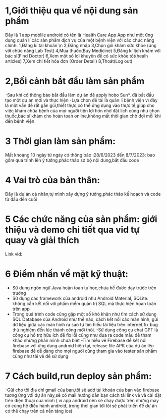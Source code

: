 # 1,Giới thiệu qua về nội dung sản phẩm
Đây là 1 app moblile android có tên là Health Care App
App như một ứng dụng quản lí các sản phẩm dịch vụ của một bệnh viện với các chức năng chính: 
1,Đăng kí tài khoản \n 
2,Đăng nhập
3,Chọn gói khám sức khỏe (ứng với chức năng Lab Test)
4,Mua thuốc(Buy Medicine)
5,Đăng kí lịch khám với bác sĩ(Find Doctor)
6,Xem một số lời khuyên để có sức khỏe tốt(healh articles)
7,Xem chi tiết hóa đơn (Order Detail)
8,Thoát(Log out)
# 2,Bối cảnh bắt đầu làm sản phẩm
-Sau khi có thông báo bắt đầu làm dự án để apply hobo Sun*, đã bắt đầu tạo một dự án mới và thực hiện
-Lựa chọn đề tài là quản lí bệnh viện vì đây là một vấn đề rất gần gũi,thiết thực,có thể ứng dụng vào thực tế,giúp cho việc khám chữa bệnh của mọi người tiện lợi hơn nhờ 
đặt lịch cũng như chọn thuốc,bác sĩ khám cho hoàn toàn online,không mất thời gian chờ đợi mỗi khi đến bệnh viện
# 3 Thời gian làm sản phẩm: 
Mất khoảng 10 ngày từ ngày có thông báo :28/6/2023 đến 8/7/2023: bao gồm quá trình lên ý tưởng,phác thảo sơ bộ nội dung,bắt đầu code
# 4 Vai trò của bản thân: 
Đây là dự án cá nhân,tự mình xây dựng ý tưởng,phác thảo kế hoạch và code từ đầu đến cuối
# 5 Các chức năng của sản phẩm: giới thiệu và demo chi tiết qua vid tự quay và giải thích
Link vid: 
# 6 Điểm nhấn về mặt kỹ thuật: 
- Sử dụng ngôn ngữ Java hoàn toàn tự học,chưa hề được dạy trước trên trường
- Sử dụng các framework của android như Android Material, SQLite: không cần kết nối với phầm mềm quản trị SQL mà thực hiện hoàn toàn trên app
- Trong quá trình code cũng gặp một số khó khăn như tìm cách sử dụng SQL Database của Android như thế nào, cách kết nối các màn hình, gửi dữ liệu giữa các màn hình ra sao
tự tìm hiểu tài liệu trên internet,fix bug thử nghiệm đến lúc thành công mới thôi.
-Sử dụng công cụ chat GPT là công cụ hỗ trợ hữu ích để fix lỗi cũng như đưa ra code mẫu để tham khảo những phần mình chưa biết
-Tìm hiểu về Firebase để kết nối firebase với ứng dụng android hiện tại, release file APK của dự án lên firebase
 để dễ dàng cho mọi người cùng tham gia vào tester sản phẩm cũng như tải về để sử dụng
# 7 Cách build,run deploy sản phẩm: 
-Gửi cho tôi địa chỉ gmail của bạn,tôi sẽ add tài khoản của bạn vào firebase tương ứng với dự án này,sẽ có mail hướng dẫn bạn cách tải link về và 
cài đặt trên điện thoại của mình ( vì app android nên sẽ chạy được trên những máy có cùng hệ điều hành android,
trong thời gian tới tôi sẽ phát triển để dự án có thể chạy trên cả nền tảng ios)
